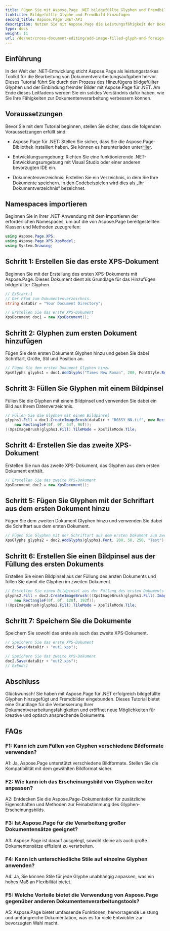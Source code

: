 ```yaml
---
title: Fügen Sie mit Aspose.Page .NET bildgefüllte Glyphen und Fremdbilder hinzu
linktitle: Bildgefüllte Glyphe und Fremdbild hinzufügen
second_title: Aspose.Page .NET-API
description: Nutzen Sie mit Aspose.Page die Leistungsfähigkeit der Dokumentverarbeitung in .NET. Fügen Sie mühelos bildgefüllte Glyphen hinzu. Verbessern Sie die visuelle Darstellung und optimieren Sie Ihren Arbeitsablauf.
type: docs
weight: 11
url: /de/net/cross-document-editing/add-image-filled-glyph-and-foreign-image/
---
```

## Einführung

In der Welt der .NET-Entwicklung sticht Aspose.Page als leistungsstarkes Toolkit für die Bearbeitung von Dokumentverarbeitungsaufgaben hervor. Dieses Tutorial führt Sie durch den Prozess des Hinzufügens bildgefüllter Glyphen und der Einbindung fremder Bilder mit Aspose.Page für .NET. Am Ende dieses Leitfadens werden Sie ein solides Verständnis dafür haben, wie Sie Ihre Fähigkeiten zur Dokumentenverarbeitung verbessern können.

## Voraussetzungen

Bevor Sie mit dem Tutorial beginnen, stellen Sie sicher, dass die folgenden Voraussetzungen erfüllt sind:

-  Aspose.Page für .NET: Stellen Sie sicher, dass Sie die Aspose.Page-Bibliothek installiert haben. Sie können es herunterladen unter[Hier](https://releases.aspose.com/page/net/).

- Entwicklungsumgebung: Richten Sie eine funktionierende .NET-Entwicklungsumgebung mit Visual Studio oder einer anderen bevorzugten IDE ein.

- Dokumentenverzeichnis: Erstellen Sie ein Verzeichnis, in dem Sie Ihre Dokumente speichern. In den Codebeispielen wird dies als „Ihr Dokumentverzeichnis“ bezeichnet.

## Namespaces importieren

Beginnen Sie in Ihrer .NET-Anwendung mit dem Importieren der erforderlichen Namespaces, um auf die von Aspose.Page bereitgestellten Klassen und Methoden zuzugreifen:

```csharp
using Aspose.Page.XPS;
using Aspose.Page.XPS.XpsModel;
using System.Drawing;
```

## Schritt 1: Erstellen Sie das erste XPS-Dokument

Beginnen Sie mit der Erstellung des ersten XPS-Dokuments mit Aspose.Page. Dieses Dokument dient als Grundlage für das Hinzufügen bildgefüllter Glyphen.

```csharp
// ExStart:1
// Der Pfad zum Dokumentenverzeichnis.
string dataDir = "Your Document Directory";

// Erstellen Sie das erste XPS-Dokument
XpsDocument doc1 = new XpsDocument();
```

## Schritt 2: Glyphen zum ersten Dokument hinzufügen

Fügen Sie dem ersten Dokument Glyphen hinzu und geben Sie dabei Schriftart, Größe, Stil und Position an.

```csharp
// Fügen Sie dem ersten Dokument Glyphen hinzu
XpsGlyphs glyphs1 = doc1.AddGlyphs("Times New Roman", 200, FontStyle.Bold, 50, 250, "Test");
```

## Schritt 3: Füllen Sie Glyphen mit einem Bildpinsel

Füllen Sie die Glyphen mit einem Bildpinsel und verwenden Sie dabei ein Bild aus Ihrem Datenverzeichnis.

```csharp
// Füllen Sie die Glyphen mit einem Bildpinsel
glyphs1.Fill = doc1.CreateImageBrush(dataDir + "R08SY_NN.tif", new RectangleF(0f, 0f, 128f, 192f),
    new RectangleF(0f, 0f, 64f, 96f));
((XpsImageBrush)glyphs1.Fill).TileMode = XpsTileMode.Tile;
```

## Schritt 4: Erstellen Sie das zweite XPS-Dokument

Erstellen Sie nun das zweite XPS-Dokument, das Glyphen aus dem ersten Dokument enthält.

```csharp
// Erstellen Sie das zweite XPS-Dokument
XpsDocument doc2 = new XpsDocument();
```

## Schritt 5: Fügen Sie Glyphen mit der Schriftart aus dem ersten Dokument hinzu

Fügen Sie dem zweiten Dokument Glyphen hinzu und verwenden Sie dabei die Schriftart aus dem ersten Dokument.

```csharp
// Fügen Sie Glyphen mit der Schriftart aus dem ersten Dokument zum zweiten Dokument hinzu
XpsGlyphs glyphs2 = doc2.AddGlyphs(glyphs1.Font, 200, 50, 250, "Test");
```

## Schritt 6: Erstellen Sie einen Bildpinsel aus der Füllung des ersten Dokuments

Erstellen Sie einen Bildpinsel aus der Füllung des ersten Dokuments und füllen Sie damit die Glyphen im zweiten Dokument.

```csharp
// Erstellen Sie einen Bildpinsel aus der Füllung des ersten Dokuments und füllen Sie Glyphen im zweiten Dokument
glyphs2.Fill = doc2.CreateImageBrush(((XpsImageBrush)glyphs1.Fill).Image, new RectangleF(0f, 0f, 128f, 192f),
    new RectangleF(0f, 0f, 128f, 192f));
((XpsImageBrush)glyphs2.Fill).TileMode = XpsTileMode.Tile;
```

## Schritt 7: Speichern Sie die Dokumente

Speichern Sie sowohl das erste als auch das zweite XPS-Dokument.

```csharp
// Speichern Sie das erste XPS-Dokument
doc1.Save(dataDir + "out1.xps");

// Speichern Sie das zweite XPS-Dokument
doc2.Save(dataDir + "out2.xps");
// ExEnd:1
```

## Abschluss

Glückwunsch! Sie haben mit Aspose.Page für .NET erfolgreich bildgefüllte Glyphen hinzugefügt und Fremdbilder eingebunden. Dieses Tutorial bietet eine Grundlage für die Verbesserung Ihrer Dokumentverarbeitungsfähigkeiten und eröffnet neue Möglichkeiten für kreative und optisch ansprechende Dokumente.

## FAQs

### F1: Kann ich zum Füllen von Glyphen verschiedene Bildformate verwenden?

A1: Ja, Aspose.Page unterstützt verschiedene Bildformate. Stellen Sie die Kompatibilität mit dem gewählten Bildformat sicher.

### F2: Wie kann ich das Erscheinungsbild von Glyphen weiter anpassen?

A2: Entdecken Sie die Aspose.Page-Dokumentation für zusätzliche Eigenschaften und Methoden zur Feinabstimmung des Glyphen-Erscheinungsbilds.

### F3: Ist Aspose.Page für die Verarbeitung großer Dokumentensätze geeignet?

A3: Aspose.Page ist darauf ausgelegt, sowohl kleine als auch große Dokumentensätze effizient zu verarbeiten.

### F4: Kann ich unterschiedliche Stile auf einzelne Glyphen anwenden?

A4: Ja, Sie können Stile für jede Glyphe unabhängig anpassen, was ein hohes Maß an Flexibilität bietet.

### F5: Welche Vorteile bietet die Verwendung von Aspose.Page gegenüber anderen Dokumentenverarbeitungstools?

A5: Aspose.Page bietet umfassende Funktionen, hervorragende Leistung und umfangreiche Dokumentation, was es für viele Entwickler zur bevorzugten Wahl macht.